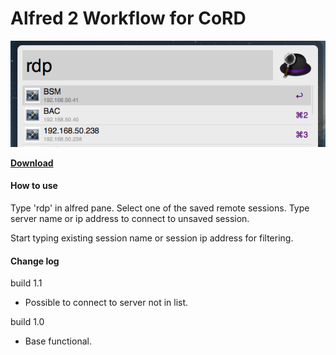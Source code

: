 # Alfred 2 Workflow for CoRD #

![Screen Shot](https://github.com/trostnikov/RDP_CoRD/raw/master/Screen%20Shot.png "Screen shot")


**[Download](https://github.com/trostnikov/RDP_CoRD/raw/master/RDP%20CoRd.alfredworkflow)**

<script src="paypal-button.min.js?merchant=trostnikov@gmail.com"
    data-button="donate"
    data-name="Igor's Alfred Workflow"
></script>


####  How to use #####

Type 'rdp' in alfred pane. Select one of the saved remote sessions. Type server name or ip address to connect to unsaved session.

Start typing existing session name or session ip address for filtering.


#### Change log ####

build 1.1

 - Possible to connect to server not in list.

build 1.0

 - Base functional.







